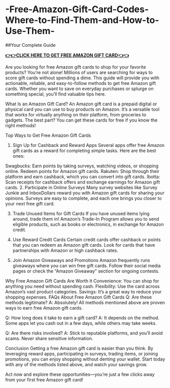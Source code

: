 # -Free-Amazon-Gift-Card-Codes-Where-to-Find-Them-and-How-to-Use-Them-
##Your Complete Guide

**[👉👉CLICK HERE TO GET FREE AMAZON GIFT CARD👈👈](https://myusoffer.xyz/all-gift-card-2/)**

Are you looking for free Amazon gift cards to shop for your favorite products? You’re not alone! Millions of users are searching for ways to score gift cards without spending a dime. This guide will provide you with actionable, reliable, and easy-to-follow methods to get free Amazon gift cards. Whether you want to save on everyday purchases or splurge on something special, you’ll find valuable tips here.

What Is an Amazon Gift Card?
An Amazon gift card is a prepaid digital or physical card you can use to buy products on Amazon. It’s a versatile tool that works for virtually anything on their platform, from groceries to gadgets. The best part? You can get these cards for free if you know the right methods!

Top Ways to Get Free Amazon Gift Cards
1. Sign Up for Cashback and Reward Apps
Several apps offer free Amazon gift cards as a reward for completing simple tasks. Here are the best ones:

Swagbucks: Earn points by taking surveys, watching videos, or shopping online. Redeem points for Amazon gift cards.
Rakuten: Shop through their platform and earn cashback, which you can convert into gift cards.
Ibotta: Scan receipts for cashback offers and exchange earnings for Amazon gift cards.
2. Participate in Online Surveys
Many survey websites like Survey Junkie and InboxDollars reward you with Amazon gift cards for sharing your opinions. Surveys are easy to complete, and each one brings you closer to your next free gift card.

3. Trade Unused Items for Gift Cards
If you have unused items lying around, trade them in! Amazon’s Trade-In Program allows you to send eligible products, such as books or electronics, in exchange for Amazon credit.

4. Use Reward Credit Cards
Certain credit cards offer cashback or points that you can redeem as Amazon gift cards. Look for cards that have partnerships with Amazon or high cashback rates.

5. Join Amazon Giveaways and Promotions
Amazon frequently runs giveaways where you can win free gift cards. Follow their social media pages or check the “Amazon Giveaway” section for ongoing contests.

Why Free Amazon Gift Cards Are Worth It
Convenience: You can shop for anything you need without spending cash.
Flexibility: Use the card across Amazon’s vast product categories.
Savings: It’s a great way to reduce your shopping expenses.
FAQs About Free Amazon Gift Cards
Q: Are these methods legitimate?
A: Absolutely! All methods mentioned above are proven ways to earn free Amazon gift cards.

Q: How long does it take to earn a gift card?
A: It depends on the method. Some apps let you cash out in a few days, while others may take weeks.

Q: Are there risks involved?
A: Stick to reputable platforms, and you’ll avoid scams. Never share sensitive information.

Conclusion
Getting a free Amazon gift card is easier than you think. By leveraging reward apps, participating in surveys, trading items, or joining promotions, you can enjoy shopping without denting your wallet. Start today with any of the methods listed above, and watch your savings grow.

Act now and explore these opportunities—you’re just a few clicks away from your first free Amazon gift card!


